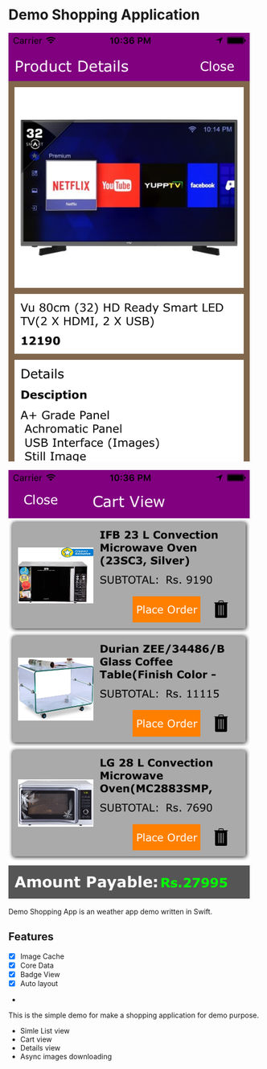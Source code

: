 # Demo Shopping Application

![](https://github.com/ANSCoder/Demo-Shopping-App-/blob/master/Images/dash.png)

![](https://github.com/ANSCoder/Demo-Shopping-App-/blob/master/Images/cart.png)


Demo Shopping App is an weather app demo written in Swift.

## Features

- [x] Image Cache
- [x] Core Data
- [x] Badge View
- [x] Auto layout
- 

This is the simple demo for make a shopping application for demo purpose.

- Simle List view
- Cart view
- Details view
- Async images downloading


